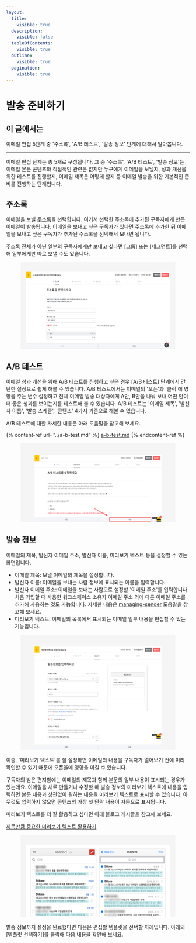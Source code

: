 ```yaml
---
layout:
  title:
    visible: true
  description:
    visible: false
  tableOfContents:
    visible: true
  outline:
    visible: true
  pagination:
    visible: true
---
```


# 발송 준비하기

## 이 글에서는

이메일 편집 5단계 중 '주소록', 'A/B 테스트', '발송 정보' 단계에 대해서 알아봅니다.

***

이메일 편집 단계는 총 5개로 구성됩니다. 그 중 '주소록', 'A/B 테스트', '발송 정보'는 이메일 본문 콘텐츠와 직접적인 관련은 없지만 누구에게 이메일을 보낼지, 성과 개선을 위한 테스트를 진행할지, 이메일 제목은 어떻게 할지 등 이메일 발송을 위한 기본적인 준비를 진행하는 단계입니다.



## 주소록

이메일을 보낼 [주소록](broken-reference)을 선택합니다. 여기서 선택한 주소록에 추가된 구독자에게 만든 이메일이 발송됩니다. 이메일을 보내고 싶은 구독자가 있다면 주소록에 추가한 뒤 이메일을 보내고 싶은 구독자가 추가된 주소록을 선택해서 보내면 됩니다.&#x20;

주소록 전체가 아닌 일부의 구독자에게만 보내고 싶다면 \[그룹] 또는 \[세그먼트]를 선택해 일부에게만 따로 보낼 수도 있습니다.

<figure><img src="../../.gitbook/assets/주소록 선택.png" alt=""><figcaption></figcaption></figure>



## A/B 테스트

이메일 성과 개선을 위해 A/B 테스트를 진행하고 싶은 경우 \[A/B 테스트] 단계에서 간단한 설정으로 쉽게 해볼 수 있습니다. A/B 테스트에서는 이메일의 '오픈'과 '클릭'에 영향을 주는 변수 설정하고 전체 이메일 발송 대상자에게 A안, B안을 나눠 보내 어떤 안이 더 좋은 성과를 보이는지를 테스트해 볼 수 있습니다. A/B 테스트는 '이메일 제목', '발신자 이름', '발송 스케줄', '콘텐츠' 4가지 기준으로 해볼 수 있습니다.

A/B 테스트에 대한 자세한 내용은 아래 도움말을 참고해 보세요.

{% content-ref url="../a-b-test.md" %}
[a-b-test.md](../a-b-test.md)
{% endcontent-ref %}

<figure><img src="../../.gitbook/assets/image (1) (1) (1) (1) (1).png" alt=""><figcaption></figcaption></figure>



## 발송 정보 <a href="#send-info" id="send-info"></a>

이메일의 제목, 발신자 이메일 주소, 발신자 이름, 미리보기 텍스트 등을 설정할 수 있는 화면입니다.&#x20;

* 이메일 제목: 보낼 이메일의 제목을 설정합니다.
* 발신자 이름: 이메일을 보내는 사람 정보에 표시되는 이름을 입력합니다.
* 발신자 이메일 주소: 이메일을 보내는 사람으로 설정할 '이메일 주소'를 입력합니다. 처음 가입할 때 사용한 워크스페이스 소유자 이메일 주소 외에 다른 이메일 주소를 추가해 사용하는 것도 가능합니다. 자세한 내용은 [managing-sender](../managing-sender/ "mention") 도움말을 참고해 보세요.
* 미리보기 텍스트: 이메일의 목록에서 표시되는 이메일 일부 내용을 편집할 수 있는 기능입니다.&#x20;

<figure><img src="../../.gitbook/assets/image (1) (1) (1) (1) (1) (1).png" alt=""><figcaption></figcaption></figure>



이중, '미리보기 텍스트'를 잘 설정하면 이메일의 내용을 구독자가 열어보기 전에 미리 확인할 수 있기 때문에 오픈율에 영향을 미칠 수 있습니다.&#x20;

구독자의 받은 편지함에는 이메일의 제목과 함께 본문의 일부 내용이 표시되는 경우가 있는데요. 이메일을 새로 만들거나 수정할 때 발송 정보의 미리보기 텍스트에 내용을 입력하면 본문 내용과 상관없이 원하는 내용을 미리보기 텍스트로 표시할 수 있습니다. 아무것도 입력하지 않으면 콘텐츠의 가장 첫 단락 내용이 자동으로 표시됩니다.

미리보기 텍스트를 더 잘 활용하고 싶다면 아래 블로그 게시글을 참고해 보세요.

[제목만큼 중요한 미리보기 텍스트 활용하기](https://blog.stibee.com/150624-68fa20cb9978)

<figure><img src="../../.gitbook/assets/미리보기 텍스트.png" alt=""><figcaption></figcaption></figure>



발송 정보까지 설정을 완료했다면 다음은 편집할 템플릿을 선택할 차례입니다. 아래의 \[템플릿 선택하기]를 클릭해 다음 내용을 확인해 보세요.
